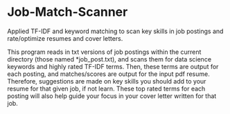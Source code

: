 # Job-Match-Scanner
Applied TF-IDF and keyword matching to scan key skills in job postings and rate/optimize resumes and cover letters.

This program reads in txt versions of job postings within the current directory (those named *job_post.txt), and scans them
for data science keywords and highly rated TF-IDF terms.  Then, these terms are output for each posting, and matches/scores are 
output for the input pdf resume.  Therefore, suggestions are made on key skills you should add to your resume for that given job,
if not learn.  These top rated terms for each posting will also help guide your focus in your cover letter written for that job.
